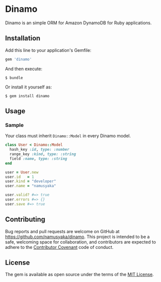 # Dinamo

Dinamo is an simple ORM for Amazon DynamoDB for Ruby applications.

## Installation

Add this line to your application's Gemfile:

```ruby
gem 'dinamo'
```

And then execute:

    $ bundle

Or install it yourself as:

    $ gem install dinamo

## Usage

### Sample

Your class must inherit `Dinamo::Model` in every Dinamo model.

```ruby
class User < Dinamo::Model
  hash_key :id, type: :number
  range_key :kind, type: :string
  field :name, type: :string
end

user = User.new
user.id   = 1
user.kind = "developer"
user.name = "namusyaka"

user.valid? #=> true
user.errors #=> {}
user.save #=> true
```

## Contributing

Bug reports and pull requests are welcome on GitHub at https://github.com/namusyaka/dinamo. This project is intended to be a safe, welcoming space for collaboration, and contributors are expected to adhere to the [Contributor Covenant](contributor-covenant.org) code of conduct.


## License

The gem is available as open source under the terms of the [MIT License](http://opensource.org/licenses/MIT).

